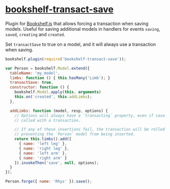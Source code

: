 # [bookshelf-transact-save](https://github.com/rhys-vdw/bookshelf-transact-save)

Plugin for [Bookshelf.js](http://bookshelfjs.org) that allows forcing a transaction when saving models. Useful for saving additional models in handlers for events `saving`, `saved`, `creating` and `created`.

Set `transactSave` to true on a model, and it will always use a transaction when saving.

```JavaScript
bookshelf.plugin(require('bookshelf-transact-save'));

var Person = bookshelf.Model.extend({
  tableName: 'my_model',
  limbs: function () { this.hasMany('Limb'); }
  transactSave: true,
  constructor: function () {
    bookshelf.Model.apply(this, arguments)
    this.on('created', this.addLimbs);
  },

  addLimbs: function (model, resp, options) {
    // Options will always have a `transacting` property, even if save is not
    // called with a transaction.

    // If any of these insertions fail, the transaction will be rolled back,
    // preventing the `Person` model from being inserted.
    return this.limbs().add([
      { name: 'left leg' },
      { name: 'right leg' },
      { name: 'left arm' },
      { name: 'right arm' }
    ]).invokeThen('save', null, options);
  }
});

Person.forge({ name: 'Rhys' }).save();
```
